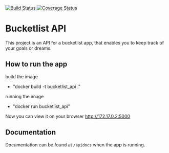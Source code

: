 [![Build Status](https://travis-ci.org/john555/bucketlist-api.svg?branch=master)](https://travis-ci.org/john555/bucketlist-api)
[![Coverage Status](https://coveralls.io/repos/github/john555/bucketlist-api/badge.svg?branch=challenge3)](https://coveralls.io/github/john555/bucketlist-api?branch=challenge3)
# Bucketlist API

This project is an API for a bucketlist app, that enables you to keep track of your goals or dreams.

## How to run the app
 build the image 
- "docker build -t bucketlist_api ."
 
 running the image
 - "docker run bucketlist_api"
 
 Now you can view it on your browser 
 http://172.17.0.2:5000

## Documentation
Documentation can be found at `/apidocs` when the app is running.

